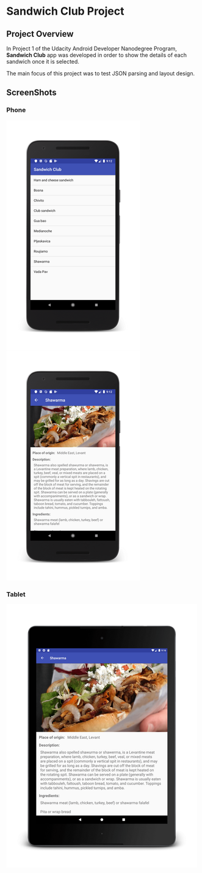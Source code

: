 # Sandwich Club Project

## Project Overview
In Project 1 of the Udacity Android Developer Nanodegree Program, **Sandwich Club** app was developed in order to
show the details of each sandwich once it is selected.

The main focus of this project was to test JSON parsing and layout design.

## ScreenShots

### Phone
![](app\src\main\res\drawable\phone_list_screenshot.png) ![](app\src\main\res\drawable\phone_details_screenshot.png)

### Tablet
![](app\src\main\res\drawable\tablet_screenshot.png)